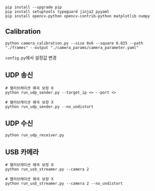 ```
pip install --upgrade pip
pip install setuptools typeguard jinja2 pyyaml
pip install opencv-python opencv-contrib-python matplotlib numpy
```

## Calibration
```
python camera_calibration.py --size 8x6 --square 0.025 --path "./frames" --output "./camera_params/camera_parameter.yaml"
```

`config.py`에서 설정값 변경

## UDP 송신
```
# 캘리브레이션 왜곡 보정 O
python run_udp_sender.py --target_ip <> --port <>

# 캘리브레이션 왜곡 보정 X
python run_udp_sender.py --no_undistort
```

## UDP 수신
```
python run_udp_receiver.py
```


## USB 카메라
```
# 캘리브레이션 왜곡 보정 O
python run_usb_streamer.py --camera 2

# 캘리브레이션 왜곡 보정 X
python run_usb_streamer.py --camera 2 --no_undistort
```
